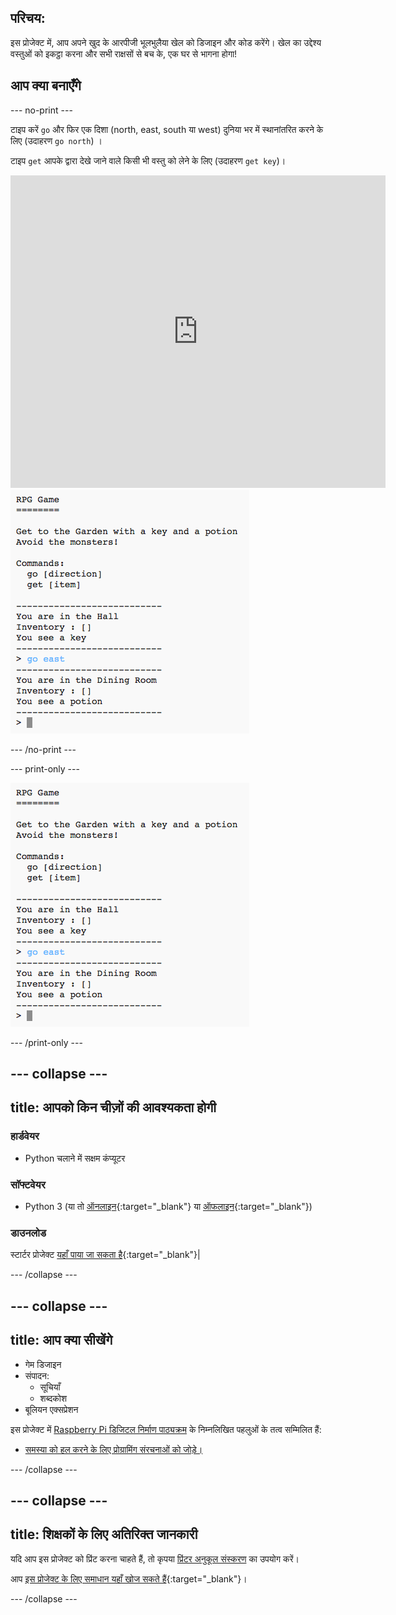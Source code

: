 ## परिचय:

इस प्रोजेक्ट में, आप अपने खुद के आरपीजी भूलभुलैया खेल को डिजाइन और कोड करेंगे। खेल का उद्देश्य वस्तुओं को इकट्ठा करना और सभी राक्षसों से बच के, एक घर से भागना होगा!

## आप क्या बनाएँगे

\--- no-print \---

टाइप करें `go` और फिर एक दिशा (north, east, south या west) दुनिया भर में स्थानांतरित करने के लिए (उदाहरण `go north`) ।

टाइप `get` आपके द्वारा देखे जाने वाले किसी भी वस्तु को लेने के लिए (उदाहरण `get key`)।

<div class="trinket">
  <iframe src="https://trinket.io/embed/python/d06adeb527?outputOnly=true&start=result" width="600" height="500" frameborder="0" marginwidth="0" marginheight="0" allowfullscreen>
  </iframe>
  <img src="images/rpg-finished.png">
</div>

\--- /no-print \---

\--- print-only \---

![पूर्ण प्रोजेक्ट](images/rpg-finished.png)

\--- /print-only \---

## \--- collapse \---

## title: आपको किन चीज़ों की आवश्यकता होगी

### हार्डवेयर

+ Python चलाने में सक्षम कंप्यूटर

### सॉफ्टवेयर

+ Python 3 (या तो [ऑनलाइन](https://trinket.io/){:target="_blank"} या [ऑफलाइन](https://www.python.org/downloads/){:target="_blank"})

### डाउनलोड

स्टार्टर प्रोजेक्ट [यहाँ पाया जा सकता है](http://rpf.io/p/en/rpg-go){:target="_blank"}|

\--- /collapse \---

## \--- collapse \---

## title: आप क्या सीखेंगे

+ गेम डिजाइन
+ संपादन: 
    + सूचियाँ
    + शब्दकोश
+ बूलियन एक्सप्रेशन

इस प्रोजेक्ट में [Raspberry Pi डिजिटल निर्माण पाठ्यक्रम](http://rpf.io/curriculum) के निम्नलिखित पहलुओं के तत्व सम्मिलित हैं:

+ [समस्या को हल करने के लिए प्रोग्रामिंग संरचनाओं को जोड़े।](https://www.raspberrypi.org/curriculum/programming/builder)

\--- /collapse \---

## \--- collapse \---

## title: शिक्षकों के लिए अतिरिक्त जानकारी

यदि आप इस प्रोजेक्ट को प्रिंट करना चाहते हैं, तो कृपया [प्रिंटर अनुकूल संस्करण](https://projects.raspberrypi.org/en/projects/rpg/print) का उपयोग करें।

आप [इस प्रोजेक्ट के लिए समाधान यहाँ खोज सकते हैं](http://rpf.io/p/en/rpg-get){:target="_blank"}।

\--- /collapse \---